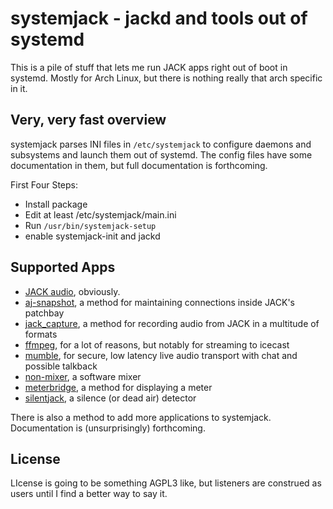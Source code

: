 systemjack - jackd and tools out of systemd
==========================

This is a pile of stuff that lets me run JACK apps right out of boot in systemd.   Mostly for Arch Linux, but there is nothing really that arch specific in it.

Very, very fast overview
---------------------------

systemjack parses INI files in ``/etc/systemjack`` to configure daemons and subsystems and launch them out of systemd.  The config files have some documentation in them, but full documentation is forthcoming.

First Four Steps:
- Install package
- Edit at least /etc/systemjack/main.ini
- Run ``/usr/bin/systemjack-setup``
- enable systemjack-init and jackd 

Supported Apps
-----------------

- [JACK audio](https://jackaudio.org/), obviously.
- [aj-snapshot](https://github.com/sreimers/aj-snapshot), a method for maintaining connections inside JACK's patchbay
- [jack_capture](https://github.com/kmatheussen/jack_capture), a method for recording audio from JACK in a multitude of formats
- [ffmpeg](https://ffmpeg.org/), for a lot of reasons, but notably for streaming to icecast
- [mumble](https://www.mumble.info/), for secure, low latency live audio transport with chat and possible talkback
- [non-mixer](http://non.tuxfamily.org/wiki/Non%20Mixer), a software mixer
- [meterbridge](http://plugin.org.uk/meterbridge/), a method for displaying a meter
- [silentjack](https://www.aelius.com/njh/silentjack/), a silence (or dead air) detector

There is also a method to add more applications to systemjack.  Documentation is (unsurprisingly) forthcoming.





License
--------

LIcense is going to be something AGPL3 like, but listeners are construed as users until I find a better way to say it.